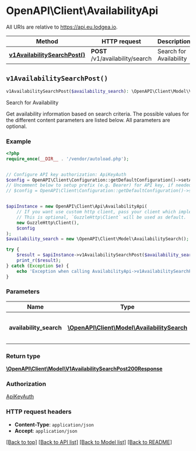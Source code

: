# OpenAPI\Client\AvailabilityApi

All URIs are relative to https://api.eu.lodgea.io.

Method | HTTP request | Description
------------- | ------------- | -------------
[**v1AvailabilitySearchPost()**](AvailabilityApi.md#v1AvailabilitySearchPost) | **POST** /v1/availability/search | Search for Availability


## `v1AvailabilitySearchPost()`

```php
v1AvailabilitySearchPost($availability_search): \OpenAPI\Client\Model\V1AvailabilitySearchPost200Response
```

Search for Availability

Get availability information based on search criteria. The possible values for the different content parameters are listed below. All parameters are optional.

### Example

```php
<?php
require_once(__DIR__ . '/vendor/autoload.php');


// Configure API key authorization: ApiKeyAuth
$config = OpenAPI\Client\Configuration::getDefaultConfiguration()->setApiKey('apiKey', 'YOUR_API_KEY');
// Uncomment below to setup prefix (e.g. Bearer) for API key, if needed
// $config = OpenAPI\Client\Configuration::getDefaultConfiguration()->setApiKeyPrefix('apiKey', 'Bearer');


$apiInstance = new OpenAPI\Client\Api\AvailabilityApi(
    // If you want use custom http client, pass your client which implements `GuzzleHttp\ClientInterface`.
    // This is optional, `GuzzleHttp\Client` will be used as default.
    new GuzzleHttp\Client(),
    $config
);
$availability_search = new \OpenAPI\Client\Model\AvailabilitySearch(); // \OpenAPI\Client\Model\AvailabilitySearch | Search Criteria, all parameters are optional

try {
    $result = $apiInstance->v1AvailabilitySearchPost($availability_search);
    print_r($result);
} catch (Exception $e) {
    echo 'Exception when calling AvailabilityApi->v1AvailabilitySearchPost: ', $e->getMessage(), PHP_EOL;
}
```

### Parameters

Name | Type | Description  | Notes
------------- | ------------- | ------------- | -------------
 **availability_search** | [**\OpenAPI\Client\Model\AvailabilitySearch**](../Model/AvailabilitySearch.md)| Search Criteria, all parameters are optional | [optional]

### Return type

[**\OpenAPI\Client\Model\V1AvailabilitySearchPost200Response**](../Model/V1AvailabilitySearchPost200Response.md)

### Authorization

[ApiKeyAuth](../../README.md#ApiKeyAuth)

### HTTP request headers

- **Content-Type**: `application/json`
- **Accept**: `application/json`

[[Back to top]](#) [[Back to API list]](../../README.md#endpoints)
[[Back to Model list]](../../README.md#models)
[[Back to README]](../../README.md)
